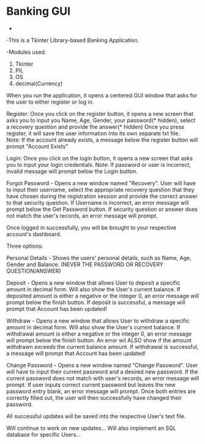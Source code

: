 # Banking GUI
+
-This is a Tkinter Library-based Banking Application.

-Modules used:
1. Tkinter 
2. PIL
3. OS
4. decimal(Currency)


When you run the application, it opens a centered 
GUI window that asks for the user to either
register or log in.

Register:
Once you click on the register button, it opens
a new screen that asks you to input you Name, Age,
Gender, your password(* hidden), select a recovery question and
provide the answer(* hidden)
Once you press register, it will save the user information
into its own separate txt file.  
Note:  If the account already exists, a message below
the register button will prompt "Account Exists"

Login:
Once you click on the login button, it opens a new screen
that asks you to input your login credentials.
Note:  If password or user is incorrect, invalid message
will prompt below the Login button.

Forgot Password - Opens a new window named "Recovery".  User
will have to input their username, select the appropriate 
recovery question that they have chosen during the registration
session and provide the correct answer to that security question.
If Username is incorrect, an error message will prompt below 
the Get Password button.  If security question or answer does
not match the user's records, an error message will prompt.

Once logged in successfully, you will be brought to your
respective account's dashboard.

Three options:

Personal Details - Shows the users' personal details, such as 
Name, Age, Gender and Balance.
(NEVER THE PASSWORD OR RECOVERY QUESTION/ANSWER)

Deposit - Opens a new window that allows User to deposit 
a specific amount in decimal form.  Will also show the User's
current balance.  If deposited amount is either a negative
or the integer 0, an error message will prompt below the finish
button.
If deposit is successful, a message will prompt that 
Account has been updated!

Withdraw - Opens a new window that allows User to withdraw
a specific amount in decimal form.  Will also show the User's
current balance.  If withdrawal amount is either a negative 
or the integer 0, an error message will prompt below the finish 
button.  An error wil ALSO show if the amount withdrawn
exceeds the current balance amount.
If withdrawal is successful, a message will prompt that
Account has been updated!

Change Password - Opens a new window named "Change Password".  User
will have to input their current password and a desired new
password.  If the current password does not match with user's
records, an error message will prompt.  If user inputs correct
current password but leaves the new password entry blank, an 
error message will prompt.  Once both entries are correctly
filled out, the user will then successfully have changed their
password.

All successful updates will be saved into the respective
User's text file.

Will continue to work on new updates...
Will also implement an SQL database for specific Users...
